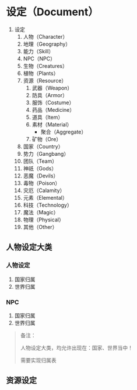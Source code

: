 # 设定（Document）

1. 设定
   1. 人物（Character）
   2. 地理（Geography）
   3. 能力（Skill）
   4. NPC（NPC）
   5. 生物（Creatures）
   6. 植物（Plants）
   7. 资源（Resource）
      1. 武器（Weapon）
      2. 防具（Armor）
      3. 服饰（Costume）
      4. 药品（Medicine）
      5. 道具（Item）
      6. 素材（Material）
         - 聚合（Aggregate）
      7. 矿物（Ore）
   8. 国家（Country）
   9. 势力（Gangbang）
   10. 团队（Team）
   11. 神祇（Gods）
   12. 恶魔（Devils）
   13. 毒物（Poison）
   14. 灾厄（Calamity）
   15. 元素（Elemental）
   16. 科技（Technology）
   17. 魔法（Magic）
   18. 物理（Physical）
   19. 其他（Other）

## 人物设定大类

### 人物设定

1. 国家归属
2. 世界归属

### NPC

1. 国家归属
2. 世界归属

> 备注：
>
> 人物设定大类，均允许出现在：国家、世界当中！
>
> 需要实现归属表

## 资源设定

